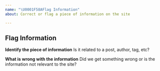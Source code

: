 ```yaml
---
name: "\U0001F58A️Flag Information"
about: Correct or flag a piece of information on the site

---
```


## Flag Information

**Identify the piece of information**
Is it related to a post, author, tag, etc?

**What is wrong with the information**
Did we get something wrong or is the information not relevant to the site?

<!---
Thank you for helping to make the compiler better!
-->
